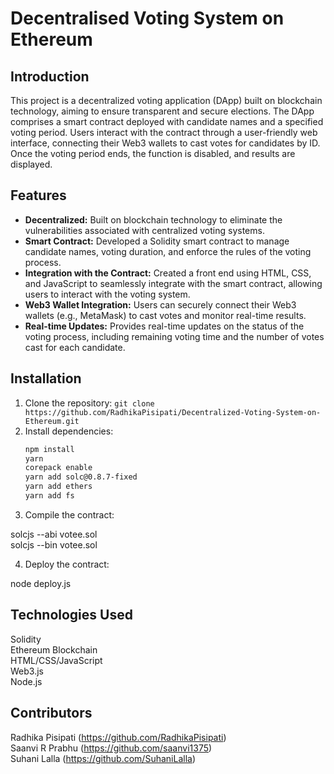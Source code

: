 # Decentralised Voting System on Ethereum

## Introduction

This project is a decentralized voting application (DApp) built on blockchain technology, aiming to ensure transparent and secure elections. The DApp comprises a smart contract deployed with candidate names and a specified voting period. Users interact with the contract through a user-friendly web interface, connecting their Web3 wallets to cast votes for candidates by ID. Once the voting period ends, the function is disabled, and results are displayed.

## Features

- **Decentralized:** Built on blockchain technology to eliminate the vulnerabilities associated with centralized voting systems.
- **Smart Contract:** Developed a Solidity smart contract to manage candidate names, voting duration, and enforce the rules of the voting process.
- **Integration with the Contract:** Created a front end using HTML, CSS, and JavaScript to seamlessly integrate with the smart contract, allowing users to interact with the voting system.
- **Web3 Wallet Integration:** Users can securely connect their Web3 wallets (e.g., MetaMask) to cast votes and monitor real-time results.
- **Real-time Updates:** Provides real-time updates on the status of the voting process, including remaining voting time and the number of votes cast for each candidate.

## Installation

1. Clone the repository: `git clone https://github.com/RadhikaPisipati/Decentralized-Voting-System-on-Ethereum.git`
2. Install dependencies:
   ```bash
   npm install
   yarn
   corepack enable
   yarn add solc@0.8.7-fixed
   yarn add ethers  
   yarn add fs
   ```
3. Compile the contract:

solcjs --abi votee.sol   
solcjs --bin votee.sol  

4. Deploy the contract:  

node deploy.js  

## Technologies Used

Solidity  
Ethereum Blockchain  
HTML/CSS/JavaScript  
Web3.js  
Node.js  

## Contributors

Radhika Pisipati (https://github.com/RadhikaPisipati)  
Saanvi R Prabhu (https://github.com/saanvi1375)  
Suhani Lalla (https://github.com/SuhaniLalla)  

   
